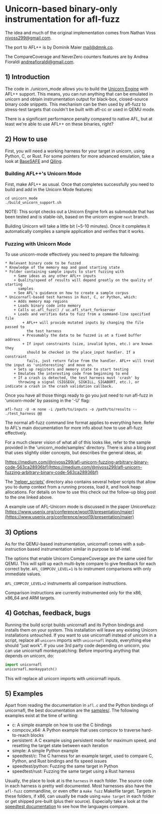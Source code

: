 # Unicorn-based binary-only instrumentation for afl-fuzz

The idea and much of the original implementation comes from Nathan Voss <njvoss299@gmail.com>.

The port to AFL++ is by Dominik Maier <mail@dmnk.co>.

The CompareCoverage and NeverZero counters features are by Andrea Fioraldi <andreafioraldi@gmail.com>.

## 1) Introduction

The code in ./unicorn_mode allows you to build the
[Unicorn Engine](https://github.com/unicorn-engine/unicorn) with AFL++ support.
This means, you can run anything that can be emulated in unicorn and obtain instrumentation
output for black-box, closed-source binary code snippets. This mechanism
can be then used by afl-fuzz to stress-test targets that couldn't be built
with afl-cc or used in QEMU mode.

There is a significant performance penalty compared to native AFL,
but at least we're able to use AFL++ on these binaries, right?

## 2) How to use

First, you will need a working harness for your target in unicorn, using Python, C, or Rust.
For some pointers for more advanced emulation, take a look at [BaseSAFE](https://github.com/fgsect/BaseSAFE) and [Qiling](https://github.com/qilingframework/qiling).

### Building AFL++'s Unicorn Mode

First, make AFL++ as usual.
Once that completes successfully you need to build and add in the Unicorn Mode
features:

```
cd unicorn_mode
./build_unicorn_support.sh
```

NOTE: This script checks out a Unicorn Engine fork as submodule that has been tested
and is stable-ish, based on the unicorn engine `next` branch.

Building Unicorn will take a little bit (~5-10 minutes). Once it completes
it automatically compiles a sample application and verifies that it works.

### Fuzzing with Unicorn Mode

To use unicorn-mode effectively you need to prepare the following:

	* Relevant binary code to be fuzzed
	* Knowledge of the memory map and good starting state
	* Folder containing sample inputs to start fuzzing with
		+ Same ideas as any other AFL++ inputs
		+ Quality/speed of results will depend greatly on the quality of starting
		  samples
		+ See AFL's guidance on how to create a sample corpus
	* Unicornafl-based test harness in Rust, C, or Python, which:
		+ Adds memory map regions
		+ Loads binary code into memory
		+ Calls uc.afl_fuzz() / uc.afl_start_forkserver
		+ Loads and verifies data to fuzz from a command-line specified file
			+ AFL++ will provide mutated inputs by changing the file passed to
			  the test harness
			+ Presumably the data to be fuzzed is at a fixed buffer address
			+ If input constraints (size, invalid bytes, etc.) are known they
			  should be checked in the place_input handler. If a constraint
			  fails, just return false from the handler. AFL++ will treat the input as 'uninteresting' and move on.
		+ Sets up registers and memory state to start testing
		+ Emulates the interesting code from beginning to end
		+ If a crash is detected, the test harness must 'crash' by
		  throwing a signal (SIGSEGV, SIGKILL, SIGABORT, etc.), or indicate a crash in the crash validation callback.

Once you have all those things ready to go you just need to run afl-fuzz in
'unicorn-mode' by passing in the '-U' flag:

```
afl-fuzz -U -m none -i /path/to/inputs -o /path/to/results -- ./test_harness @@
```

The normal afl-fuzz command line format applies to everything here. Refer to
AFL's main documentation for more info about how to use afl-fuzz effectively.

For a much clearer vision of what all of this looks like, refer to the sample
provided in the 'unicorn_mode/samples' directory. There is also a blog post that
uses slightly older concepts, but describes the general ideas, at:

[https://medium.com/@njvoss299/afl-unicorn-fuzzing-arbitrary-binary-code-563ca28936bf](https://medium.com/@njvoss299/afl-unicorn-fuzzing-arbitrary-binary-code-563ca28936bf)

The ['helper_scripts'](./helper_scripts) directory also contains several helper scripts that allow you
to dump context from a running process, load it, and hook heap allocations. For details
on how to use this check out the follow-up blog post to the one linked above.

A example use of AFL-Unicorn mode is discussed in the paper Unicorefuzz:
[https://www.usenix.org/conference/woot19/presentation/maier](https://www.usenix.org/conference/woot19/presentation/maier)

## 3) Options

As for the QEMU-based instrumentation, unicornafl comes with a sub-instruction based instrumentation similar in purpose to laf-intel.

The options that enable Unicorn CompareCoverage are the same used for QEMU.
This will split up each multi-byte compare to give feedback for each correct byte.
`AFL_COMPCOV_LEVEL=1` is to instrument comparisons with only immediate values.

`AFL_COMPCOV_LEVEL=2` instruments all comparison instructions.

Comparison instructions are currently instrumented only for the x86, x86_64 and ARM targets.

## 4) Gotchas, feedback, bugs

Running the build script builds unicornafl and its Python bindings and installs
them on your system.
This installation will leave any existing Unicorn installations untouched.
If you want to use unicornafl instead of unicorn in a script,
replace all `unicorn` imports with `unicornafl` inputs, everything else should "just work".
If you use 3rd party code depending on unicorn, you can use unicornafl monkeypatching:
Before importing anything that depends on unicorn, do:

```python
import unicornafl
unicornafl.monkeypatch()
```

This will replace all unicorn imports with unicornafl inputs.

## 5) Examples

Apart from reading the documentation in `afl.c` and the Python bindings of unicornafl, the best documentation are the [samples/](./samples).
The following examples exist at the time of writing:

- c: A simple example on how to use the C bindings
- compcov_x64: A Python example that uses compcov to traverse hard-to-reach blocks
- persistent: A C example using persistent mode for maximum speed, and resetting the target state between each iteration
- simple: A simple Python example
- speedtest/c: The C harness for an example target, used to compare C, Python, and Rust bindings and fix speed issues
- speedtest/python: Fuzzing the same target in Python
- speedtest/rust: Fuzzing the same target using a Rust harness

Usually, the place to look at is the `harness` in each folder. The source code in each harness is pretty well documented.
Most harnesses also have the `afl-fuzz` commandline, or even offer a `make fuzz` Makefile target.
Targets in these folders, if x86, can usually be made using `make target` in each folder or get shipped pre-built (plus their source).
Especially take a look at the [speedtest documentation](./samples/speedtest/README.md) to see how the languages compare.